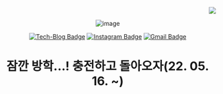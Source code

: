 

<div align=center>
<div align=right>
  <a href="https://hits.seeyoufarm.com"><img src="https://hits.seeyoufarm.com/api/count/incr/badge.svg?url=https%3A%2F%2Fgithub.com%2FTonyJev93&count_bg=%23A4D57E&title_bg=%233B509A&icon=&icon_color=%23E7E7E7&title=hits&edge_flat=false"/></a>
</div>

![image](https://user-images.githubusercontent.com/53864640/158242230-813d7506-236b-4b65-b33b-66d82fd96c8a.png)

[![Tech-Blog Badge](http://img.shields.io/badge/-Tech--Blog-black?style=flat-square&logo=github&logoColor=white&color=brightgreen&link=https://tonyjev93.github.io/)](https://tonyjev93.github.io/)
[![Instagram Badge](https://img.shields.io/badge/-Instagram-dd2a7b?style=flat-square&logo=instagram&logoColor=white&link=https://www.instagram.com/jundogwon/)](https://www.instagram.com/jundogwon/) 
[![Gmail Badge](https://img.shields.io/badge/-Gmail-d14836?style=flat-square&logo=Gmail&logoColor=white&link=mailto:tonyjev93@gmail.com)](mailto:tonyjev93@gmail.com)

<h1>잠깐 방학...! 충전하고 돌아오자(22. 05. 16. ~)</h1>
  
</div>

<!--
**TonyJev93/TonyJev93** is a ✨ _special_ ✨ repository because its `README.md` (this file) appears on your GitHub profile.

Here are some ideas to get you started:

- 🔭 I’m currently working on ...
- 🌱 I’m currently learning ...
- 👯 I’m looking to collaborate on ...
- 🤔 I’m looking for help with ...
- 💬 Ask me about ...
- 📫 How to reach me: ...
- 😄 Pronouns: ...
- ⚡ Fun fact: ...
-->
